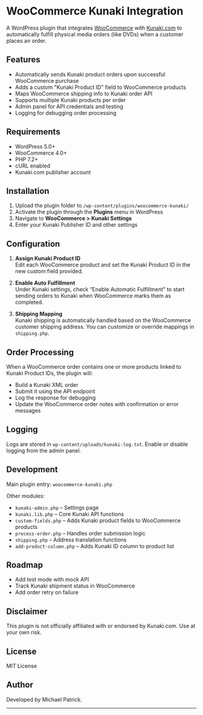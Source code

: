 # WooCommerce Kunaki Integration

A WordPress plugin that integrates [WooCommerce](https://woocommerce.com/) with [Kunaki.com](http://kunaki.com) to automatically fulfill physical media orders (like DVDs) when a customer places an order.

## Features

- Automatically sends Kunaki product orders upon successful WooCommerce purchase
- Adds a custom "Kunaki Product ID" field to WooCommerce products
- Maps WooCommerce shipping info to Kunaki order API
- Supports multiple Kunaki products per order
- Admin panel for API credentials and testing
- Logging for debugging order processing

## Requirements

- WordPress 5.0+
- WooCommerce 4.0+
- PHP 7.2+
- cURL enabled
- Kunaki.com publisher account

## Installation

1. Upload the plugin folder to `/wp-content/plugins/woocommerce-kunaki/`
2. Activate the plugin through the **Plugins** menu in WordPress
3. Navigate to **WooCommerce > Kunaki Settings**
4. Enter your Kunaki Publisher ID and other settings

## Configuration

1. **Assign Kunaki Product ID**  
   Edit each WooCommerce product and set the Kunaki Product ID in the new custom field provided.

2. **Enable Auto Fulfillment**  
   Under Kunaki settings, check “Enable Automatic Fulfillment” to start sending orders to Kunaki when WooCommerce marks them as completed.

3. **Shipping Mapping**  
   Kunaki shipping is automatically handled based on the WooCommerce customer shipping address. You can customize or override mappings in `shipping.php`.

## Order Processing

When a WooCommerce order contains one or more products linked to Kunaki Product IDs, the plugin will:

- Build a Kunaki XML order
- Submit it using the API endpoint
- Log the response for debugging
- Update the WooCommerce order notes with confirmation or error messages

## Logging

Logs are stored in `wp-content/uploads/kunaki-log.txt`. Enable or disable logging from the admin panel.

## Development

Main plugin entry: `woocommerce-kunaki.php`

Other modules:
- `kunaki-admin.php` – Settings page
- `kunaki.lib.php` – Core Kunaki API functions
- `custom-fields.php` – Adds Kunaki product fields to WooCommerce products
- `process-order.php` – Handles order submission logic
- `shipping.php` – Address translation functions
- `add-product-column.php` – Adds Kunaki ID column to product list

## Roadmap

- Add test mode with mock API
- Track Kunaki shipment status in WooCommerce
- Add order retry on failure

## Disclaimer

This plugin is not officially affiliated with or endorsed by Kunaki.com. Use at your own risk.

## License

MIT License

## Author

Developed by Michael Patrick.

---
